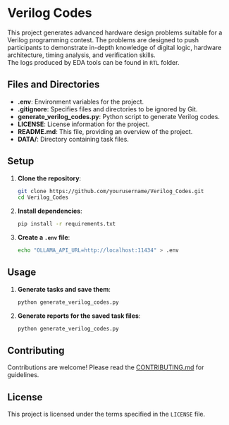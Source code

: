 # Verilog Codes

This project generates advanced hardware design problems suitable for a Verilog programming contest. The problems are designed to push participants to demonstrate in-depth knowledge of digital logic, hardware architecture, timing analysis, and verification skills.  
The logs produced by EDA tools can be found in `RTL` folder.


## Files and Directories

- **.env**: Environment variables for the project.
- **.gitignore**: Specifies files and directories to be ignored by Git.
- **generate_verilog_codes.py**: Python script to generate Verilog codes.
- **LICENSE**: License information for the project.
- **README.md**: This file, providing an overview of the project.
- **DATA/**: Directory containing task files.

## Setup

1. **Clone the repository**:
    ```sh
    git clone https://github.com/yourusername/Verilog_Codes.git
    cd Verilog_Codes
    ```

2. **Install dependencies**:
    ```sh
    pip install -r requirements.txt
    ```

3. **Create a `.env` file**:
    ```sh
    echo "OLLAMA_API_URL=http://localhost:11434" > .env
    ```

## Usage

1. **Generate tasks and save them**:
    ```sh
    python generate_verilog_codes.py
    ```

2. **Generate reports for the saved task files**:
    ```sh
    python generate_verilog_codes.py
    ```

## Contributing

Contributions are welcome! Please read the [CONTRIBUTING.md](CONTRIBUTING.md) for guidelines.

## License

This project is licensed under the terms specified in the `LICENSE` file.
